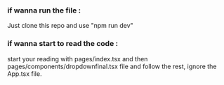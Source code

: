### if wanna run the file : 
Just clone this repo and use "npm run dev"
 
 ### if wanna start to read the code :
 start your reading with pages/index.tsx and then pages/components/dropdownfinal.tsx file and follow the rest, 
 ignore the App.tsx file.
